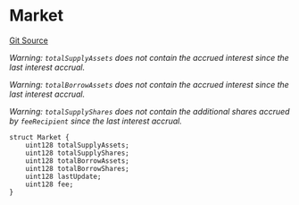 # Market
[Git Source](https://github.com/Level-Money/contracts/blob/6210538f7de83f92b07f38679d7d19520c984a03/src/v2/interfaces/morpho/IMorpho.sol)

*Warning: `totalSupplyAssets` does not contain the accrued interest since the last interest accrual.*

*Warning: `totalBorrowAssets` does not contain the accrued interest since the last interest accrual.*

*Warning: `totalSupplyShares` does not contain the additional shares accrued by `feeRecipient` since the last
interest accrual.*


```solidity
struct Market {
    uint128 totalSupplyAssets;
    uint128 totalSupplyShares;
    uint128 totalBorrowAssets;
    uint128 totalBorrowShares;
    uint128 lastUpdate;
    uint128 fee;
}
```

